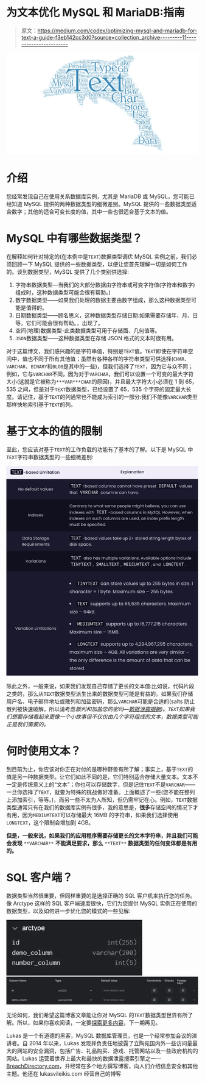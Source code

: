 # 为文本优化 MySQL 和 MariaDB:指南

> 原文：<https://medium.com/codex/optimizing-mysql-and-mariadb-for-text-a-guide-f3eb142cc3d0?source=collection_archive---------11----------------------->

![](img/fe2cac6f0290f42ac3af1e1624b7ca0b.png)

# 介绍

您经常发现自己在使用关系数据库实例，尤其是 MariaDB 或 MySQL，您可能已经知道 MySQL 提供的两种数据类型的细微差别。MySQL 提供的一些数据类型适合数字；其他的适合可变长度的值，其中一些也很适合基于文本的值。

# MySQL 中有哪些数据类型？

在解释如何针对特定的(在本例中是`TEXT`)数据类型调优 MySQL 实例之前，我们必须回顾一下 MySQL 提供的一些数据类型，以便让您首先理解一切是如何工作的。谈到数据类型，MySQL 提供了几个类别供选择:

1.  字符串数据类型—当我们的大部分数据由字符串或可变字符值(字符串和数字)组成时，这种数据类型可能会很有帮助。)
2.  数字数据类型——如果我们处理的数据主要由数字组成，那么这种数据类型可能是值得的。
3.  日期数据类型——顾名思义，这种数据类型存储日期:如果需要存储年、月、日等，它们可能会很有帮助。，出现了。
4.  空间(地理)数据类型-此类数据类型可用于存储面、几何值等。
5.  `JSON`数据类型——这种数据类型在存储 JSON 格式的文本时很有用。

对于这篇博文，我们感兴趣的是字符串值，特别是`TEXT`值。`TEXT`即使在字符串空间中，值也不同于所有其他值；虽然有各种各样的字符串类型可供选择(`CHAR`、`VARCHAR`、`BINARY`和`BLOB`是其中的一些)，但我们选择了`TEXT`，因为它与众不同；例如，它与`VARCHAR`不同，因为对于`VARCHAR`，我们可以设置一个可变的最大字符大小(这就是它被称为`***VAR***CHAR`的原因)，并且最大字符大小必须在 1 到 65，535 之间，但是对于`TEXT`数据类型，已经设置了 65，535 个字符的固定最大长度。请记住，基于`TEXT`的列通常也不能成为索引的一部分:我们不能像`VARCHAR`类型那样快地索引基于`TEXT`的列。

# 基于文本的值的限制

至此，您应该对基于`TEXT`的工作负载的功能有了基本的了解。以下是 MySQL 中`TEXT`字符串数据类型的一些细微差别:

![](img/a9ae888731447224740a9dc86d139844.png)

除此之外，一般来说，如果我们发现自己存储了更长的文本值:比如说，代码片段之类的，那么从`TEXT`数据类型派生出来的数据类型可能是有益的。如果我们存储用户名、电子邮件地址或散列和加盐密码，那么`VARCHAR`可能是合适的(salts 防止散列被快速破解，所以请考虑*散列和加盐您的密码—[数据泄露猖獗](https://breachdirectory.com))。`TEXT`如果我们想要存储看起来更像一个小故事但不仅仅由几个字符组成的文本，数据类型可能正是我们需要的。*

# 何时使用文本？

到目前为止，你应该对你正在对付的是哪种野兽有所了解；事实上，基于`TEXT`的值是另一种数据类型。让它们如此不同的是，它们特别适合存储大量文本。文本不一定是传统意义上的“文本”；你也可以存储数字，但是记住`TEXT`不是`VARCHAR`——一旦你选择了`TEXT`，就要为特殊的挑战做好准备。上面概述了一些(您不能在整列上添加索引，等等。)，而另一些不太为人所知，但仍需牢记在心。例如，`TEXT`数据类型通常只有在我们的数据库实例有很多，我的意思是，**很多**存储空间的情况下才有用，因为`MEDIUMTEXT`可以存储最大 16MB 的字符串，如果我们选择使用`LONGTEXT`，这个限制会增加到 4GB。

**但是，一般来说，如果我们的应用程序需要存储更长的文本字符串，并且我们可能会发现** `**VARCHAR**` **不能满足要求，那么** `**TEXT**` **数据类型的任何变体都是有用的。**

# SQL 客户端？

数据类型当然很重要，但同样重要的是选择正确的 SQL 客户机来执行您的任务。像 Arctype 这样的 SQL 客户端速度很快，它们为您提供 MySQL 实例正在使用的数据类型，以及如何进一步优化您的模式的一些见解:

![](img/3ad9dd639eb569b46b3263725e4debbf.png)![](img/aec7a770974b9e3a0699bb43b6392ad7.png)

无论如何，我们希望这篇博客文章能让你对 MySQL 的`TEXT`数据类型世界有所了解。所以，如果你喜欢阅读，一定要[探索更多内容](https://arctype.com/blog)，下一期再见。

Lukas 是一个有道德的黑客，MySQL 数据库管理员，也是一个经常参加会议的演讲者。自 2014 年以来，Lukas 发现并负责任地披露了立陶宛国内外一些访问量最大的网站的安全漏洞，包括广告、礼品购买、游戏、托管网站以及一些政府机构的网站。Lukas 运营着世界上最大和最快的数据泄露搜索引擎之一—[BreachDirectory.com](http://breachdirectory.com/)，并经常在多个地方撰写博客，向人们介绍信息安全和其他主题。他还在 lukasvileikis.com 经营自己的博客